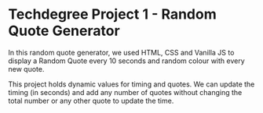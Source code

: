 # Techdegree Project 1 - Random Quote Generator

In this random quote generator, we used HTML, CSS and Vanilla JS
to display a Random Quote every 10 seconds
and random colour with every new quote.

This project holds dynamic values for timing and quotes.
We can update the timing (in seconds) and add any number of quotes
without changing the total number or any other quote to update the time.

